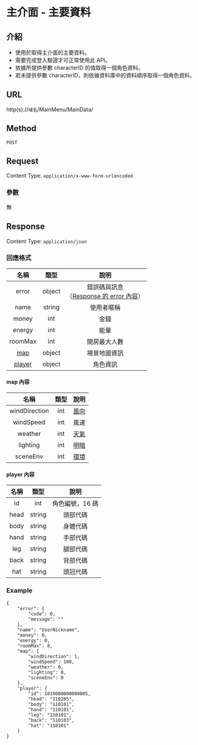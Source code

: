 # 主介面 - 主要資料

## 介紹

- 使用於取得主介面的主要資料。
- 需要完成登入驗證才可正常使用此 API。
- 依據所提供參數 characterID 的值取得一個角色資料。
- 若未提供參數 characterID，則依據資料庫中的資料順序取得一個角色資料。

## URL

http(s)://`域名`/MainMenu/MainData/

## Method

`POST`

## Request

Content Type: `application/x-www-form-urlencoded`

### 參數

無

## Response

Content Type: `application/json`

### 回應格式

| 名稱 | 類型 | 說明 |
|:-:|:-:|:-:|
| error | object | 錯誤碼與訊息<br>（[Response 的 error 內容](../response.md#error)） |
| name | string | 使用者暱稱 |
| money | int | 金錢 |
| energy | int | 能量 |
| roomMax | int | 開房最大人數 |
| [map](#map) | object | 場景地圖資訊 |
| [player](#player) | object | 角色資訊 |

#### <span id="map">map 內容</span>

| 名稱 | 類型 | 說明 |
|:-:|:-:|:-:|
| windDirection | int | [風向](../codes/scene.md#windDirection) |
| windSpeed | int | 風速 |
| weather | int | [天氣](../codes/scene.md#weather)|
| lighting | int | [明暗](../codes/scene.md#lighting) |
| sceneEnv | int | [環境](../codes/scene.md#env) |

#### <span id="player">player 內容</span>

| 名稱 | 類型 | 說明 |
|:-:|:-:|:-:|
| id | int | 角色編號，16 碼 |
| head | string | 頭部代碼 |
| body | string | 身體代碼 |
| hand | string | 手部代碼 |
| leg | string | 腿部代碼 |
| back | string | 背部代碼 |
| hat | string | 頭冠代碼 |

### Example

	{
	    "error": {
	        "code": 0,
	        "message": ""
	    },
	    "name": "UserNickname",
	    "money": 0,
	    "energy": 0,
	    "roomMax": 8,
	    "map": {
	        "windDirection": 1,
	        "windSpeed": 100,
	        "weather": 0,
	        "lighting": 0,
	        "sceneEnv": 0
	    },
	    "player": {
	        "id": 1010000000000005,
	        "head": "110205",
	        "body": "110101",
	        "hand": "110101",
	        "leg": "110101",
	        "back": "110103",
	        "hat": "110101"
	    }
	}